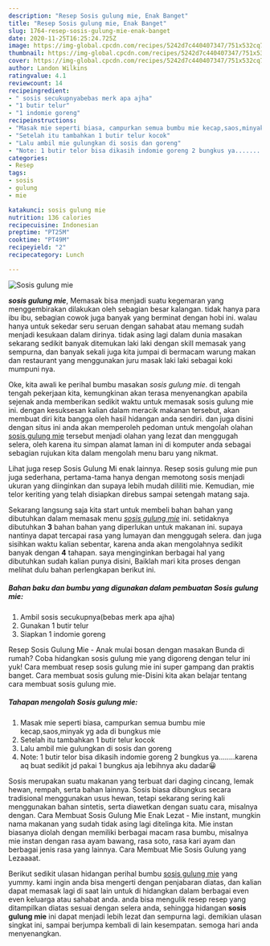```yaml
---
description: "Resep Sosis gulung mie, Enak Banget"
title: "Resep Sosis gulung mie, Enak Banget"
slug: 1764-resep-sosis-gulung-mie-enak-banget
date: 2020-11-25T16:25:24.725Z
image: https://img-global.cpcdn.com/recipes/5242d7c440407347/751x532cq70/sosis-gulung-mie-foto-resep-utama.jpg
thumbnail: https://img-global.cpcdn.com/recipes/5242d7c440407347/751x532cq70/sosis-gulung-mie-foto-resep-utama.jpg
cover: https://img-global.cpcdn.com/recipes/5242d7c440407347/751x532cq70/sosis-gulung-mie-foto-resep-utama.jpg
author: Landon Wilkins
ratingvalue: 4.1
reviewcount: 14
recipeingredient:
- " sosis secukupnyabebas merk apa ajha"
- "1 butir telur"
- "1 indomie goreng"
recipeinstructions:
- "Masak mie seperti biasa, campurkan semua bumbu mie kecap,saos,minyak yg ada di bungkus mie"
- "Setelah itu tambahkan 1 butir telur kocok"
- "Lalu ambil mie gulungkan di sosis dan goreng"
- "Note: 1 butir telor bisa dikasih indomie goreng 2 bungkus ya........karena aq buat sedikit jd pakai 1 bungkus aja lebihnya aku dadar😀"
categories:
- Resep
tags:
- sosis
- gulung
- mie

katakunci: sosis gulung mie 
nutrition: 136 calories
recipecuisine: Indonesian
preptime: "PT25M"
cooktime: "PT49M"
recipeyield: "2"
recipecategory: Lunch

---
```



![Sosis gulung mie](https://img-global.cpcdn.com/recipes/5242d7c440407347/751x532cq70/sosis-gulung-mie-foto-resep-utama.jpg)

<b><i>sosis gulung mie</i></b>, Memasak bisa menjadi suatu kegemaran yang menggembirakan dilakukan oleh sebagian besar kalangan. tidak hanya para ibu ibu, sebagian cowok juga banyak yang berminat dengan hobi ini. walau hanya untuk sekedar seru seruan dengan sahabat atau memang sudah menjadi kesukaan dalam dirinya. tidak asing lagi dalam dunia masakan sekarang sedikit banyak ditemukan laki laki dengan skill memasak yang sempurna, dan banyak sekali juga kita jumpai di bermacam warung makan dan restaurant yang menggunakan juru masak laki laki sebagai koki mumpuni nya.

Oke, kita awali ke perihal bumbu masakan <i>sosis gulung mie</i>. di tengah tengah pekerjaan kita, kemungkinan akan terasa menyenangkan apabila sejenak anda memberikan sedikit waktu untuk memasak sosis gulung mie ini. dengan kesuksesan kalian dalam meracik makanan tersebut, akan membuat diri kita bangga oleh hasil hidangan anda sendiri. dan juga disini dengan situs ini anda akan memperoleh pedoman untuk mengolah olahan <u>sosis gulung mie</u> tersebut menjadi olahan yang lezat dan menggugah selera, oleh karena itu simpan alamat laman ini di komputer anda sebagai sebagian rujukan kita dalam mengolah menu baru yang nikmat.

Lihat juga resep Sosis Gulung Mi enak lainnya. Resep sosis gulung mie pun juga sederhana, pertama-tama hanya dengan memotong sosis menjadi ukuran yang diinginkan dan supaya lebih mudah dililiti mie. Kemudian, mie telor keriting yang telah disiapkan direbus sampai setengah matang saja.


Sekarang langsung saja kita start untuk membeli bahan bahan yang dibutuhkan dalam memasak menu <u><i>sosis gulung mie</i></u> ini. setidaknya dibutuhkan <b>3</b> bahan bahan yang diperlukan untuk makanan ini. supaya nantinya dapat tercapai rasa yang lumayan dan menggugah selera. dan juga sisihkan waktu kalian sebentar, karena anda akan mengolahnya sedikit banyak dengan <b>4</b> tahapan. saya menginginkan berbagai hal yang dibutuhkan sudah kalian punya disini, Baiklah mari kita proses dengan melihat dulu bahan perlengkapan berikut ini.

<!--inarticleads1-->

##### Bahan baku dan bumbu yang digunakan dalam pembuatan Sosis gulung mie:

1. Ambil  sosis secukupnya(bebas merk apa ajha)
1. Gunakan 1 butir telur
1. Siapkan 1 indomie goreng


Resep Sosis Gulung Mie - Anak mulai bosan dengan masakan Bunda di rumah? Coba hidangkan sosis gulung mie yang digoreng dengan telur ini yuk! Cara membuat resep sosis gulung mie ini super gampang dan praktis banget. Cara membuat sosis gulung mie-Disini kita akan belajar tentang cara membuat sosis gulung mie. 

<!--inarticleads2-->

##### Tahapan mengolah Sosis gulung mie:

1. Masak mie seperti biasa, campurkan semua bumbu mie kecap,saos,minyak yg ada di bungkus mie
1. Setelah itu tambahkan 1 butir telur kocok
1. Lalu ambil mie gulungkan di sosis dan goreng
1. Note: 1 butir telor bisa dikasih indomie goreng 2 bungkus ya........karena aq buat sedikit jd pakai 1 bungkus aja lebihnya aku dadar😀


Sosis merupakan suatu makanan yang terbuat dari daging cincang, lemak hewan, rempah, serta bahan lainnya. Sosis biasa dibungkus secara tradisional menggunakan usus hewan, tetapi sekarang sering kali menggunakan bahan sintetis, serta diawetkan dengan suatu cara, misalnya dengan. Cara Membuat Sosis Gulung Mie Enak Lezat - Mie instant, mungkin nama makanan yang sudah tidak asing lagi ditelinga kita. Mie instan biasanya diolah dengan memiliki berbagai macam rasa bumbu, misalnya mie instan dengan rasa ayam bawang, rasa soto, rasa kari ayam dan berbagai jenis rasa yang lainnya. Cara Membuat Mie Sosis Gulung yang Lezaaaat. 

Berikut sedikit ulasan hidangan perihal bumbu <u>sosis gulung mie</u> yang yummy. kami ingin anda bisa mengerti dengan penjabaran diatas, dan kalian dapat memasak lagi di saat lain untuk di hidangkan dalam berbagai even even keluarga atau sahabat anda. anda bisa mengulik resep resep yang ditampilkan diatas sesuai dengan selera anda, sehingga hidangan <b>sosis gulung mie</b> ini dapat menjadi lebih lezat dan sempurna lagi. demikian ulasan singkat ini, sampai berjumpa kembali di lain kesempatan. semoga hari anda menyenangkan.
